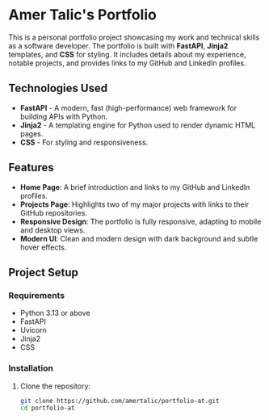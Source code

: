 # Amer Talic's Portfolio

This is a personal portfolio project showcasing my work and technical skills as a software developer. The portfolio is built with **FastAPI**, **Jinja2** templates, and **CSS** for styling. It includes details about my experience, notable projects, and provides links to my GitHub and LinkedIn profiles.

## Technologies Used
- **FastAPI** - A modern, fast (high-performance) web framework for building APIs with Python.
- **Jinja2** - A templating engine for Python used to render dynamic HTML pages.
- **CSS** - For styling and responsiveness.

## Features
- **Home Page**: A brief introduction and links to my GitHub and LinkedIn profiles.
- **Projects Page**: Highlights two of my major projects with links to their GitHub repositories.
- **Responsive Design**: The portfolio is fully responsive, adapting to mobile and desktop views.
- **Modern UI**: Clean and modern design with dark background and subtle hover effects.

## Project Setup

### Requirements
- Python 3.13 or above
- FastAPI
- Uvicorn
- Jinja2
- CSS

### Installation

1. Clone the repository:
   ```bash
   git clone https://github.com/amertalic/portfolio-at.git
   cd portfolio-at
